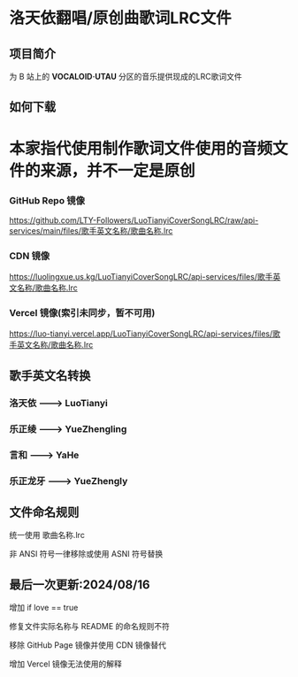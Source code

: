 # 洛天依翻唱/原创曲歌词LRC文件

## 项目简介

为 B 站上的 **VOCALOID·UTAU** 分区的音乐提供现成的LRC歌词文件

## 如何下载

# 本家指代使用制作歌词文件使用的音频文件的来源，并不一定是原创

### GitHub Repo 镜像

https://github.com/LTY-Followers/LuoTianyiCoverSongLRC/raw/api-services/main/files/歌手英文名称/歌曲名称.lrc

### CDN 镜像

https://luolingxue.us.kg/LuoTianyiCoverSongLRC/api-services/files/歌手英文名称/歌曲名称.lrc

### Vercel 镜像(索引未同步，暂不可用)

https://luo-tianyi.vercel.app/LuoTianyiCoverSongLRC/api-services/files/歌手英文名称/歌曲名称.lrc

## 歌手英文名转换

### 洛天依 ---> LuoTianyi

### 乐正绫 ---> YueZhengling

### 言和 ---> YaHe

### 乐正龙牙 ---> YueZhengly

## 文件命名规则

统一使用 歌曲名称.lrc

非 ANSI 符号一律移除或使用 ASNI 符号替换

## 最后一次更新:2024/08/16

增加 if love == true

修复文件实际名称与 README 的命名规则不符

移除 GitHub Page 镜像并使用 CDN 镜像替代

增加 Vercel 镜像无法使用的解释